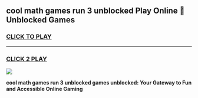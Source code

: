 
## cool math games run 3 unblocked Play Online 👋 Unblocked Games
<h3>
<a href="https://news.freeplayer.one?title=cool_math_games_run_3_unblocked&ref=17CMG">CLICK TO PLAY</a></h3>
<hr>

<h3>
<a href="https://news.freeplayer.one?title=cool_math_games_run_3_unblocked&ref=17CMG">CLICK 2 PLAY</a>
  
</h3>

<a href="https://news.freeplayer.one?title=cool_math_games_run_3_unblocked&ref=17CMG/"><img src="https://clearcache.store/games.png"></a>


**cool math games run 3 unblocked games unblocked: Your Gateway to Fun and Accessible Online Gaming**
